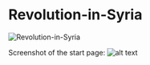 # Revolution-in-Syria
![Revolution-in-Syria](https://socialify.git.ci/Dishang04/Revolution-in-Syria/image?description=1&descriptionEditable=A%20school%20project%20about%20an%0Ainteractive%20story.%20The%20story%20is%20based%20on%20the%20documentary%3A%20%23Chicagogirl%20-%20The%20Social%20Network%20Takes%20On%20a%20Dictator.&font=Raleway&forks=1&issues=1&language=1&owner=1&pattern=Brick%20Wall&pulls=1&stargazers=1&theme=Light)

Screenshot of the start page:
![alt text](https://github.com/Dishang04/Revolution-in-Syria/blob/main/Eind%20Project3.0/img/ScreenshotStartPage.png)
